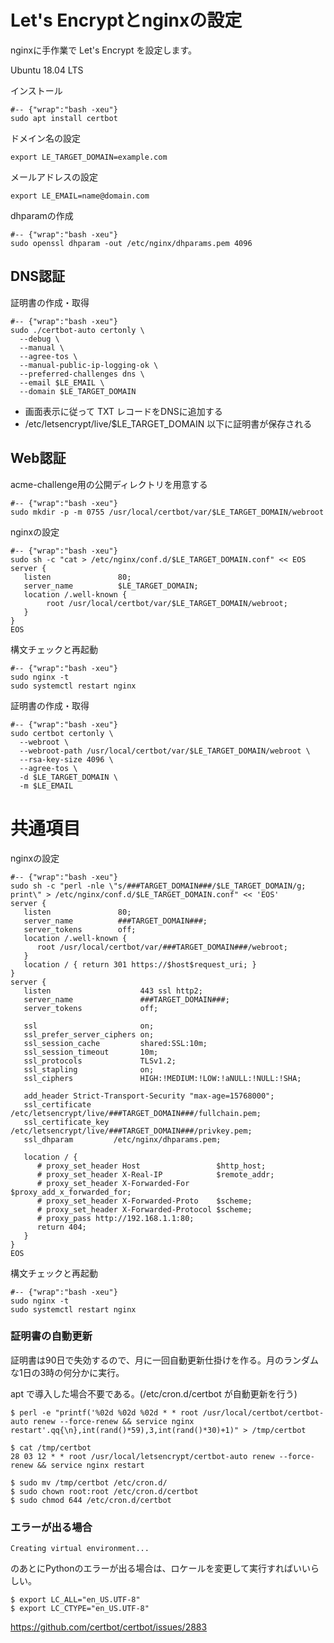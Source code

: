 # Let's Encryptとnginxの設定

nginxに手作業で Let's Encrypt を設定します。

Ubuntu 18.04 LTS

インストール

	#-- {"wrap":"bash -xeu"}
	sudo apt install certbot

ドメイン名の設定

	export LE_TARGET_DOMAIN=example.com

メールアドレスの設定

	export LE_EMAIL=name@domain.com


dhparamの作成

	#-- {"wrap":"bash -xeu"}
	sudo openssl dhparam -out /etc/nginx/dhparams.pem 4096


## DNS認証

証明書の作成・取得

	#-- {"wrap":"bash -xeu"}
	sudo ./certbot-auto certonly \
	  --debug \
	  --manual \
	  --agree-tos \
	  --manual-public-ip-logging-ok \
	  --preferred-challenges dns \
	  --email $LE_EMAIL \
	  --domain $LE_TARGET_DOMAIN  

* 画面表示に従って TXT レコードをDNSに追加する
* /etc/letsencrypt/live/$LE_TARGET_DOMAIN 以下に証明書が保存される

## Web認証

acme-challenge用の公開ディレクトリを用意する

	#-- {"wrap":"bash -xeu"}
	sudo mkdir -p -m 0755 /usr/local/certbot/var/$LE_TARGET_DOMAIN/webroot

nginxの設定

	#-- {"wrap":"bash -xeu"}
	sudo sh -c "cat > /etc/nginx/conf.d/$LE_TARGET_DOMAIN.conf" << EOS
	server {
	   listen               80;
	   server_name          $LE_TARGET_DOMAIN;
	   location /.well-known {
	        root /usr/local/certbot/var/$LE_TARGET_DOMAIN/webroot;
	   }
	}
	EOS


構文チェックと再起動

	#-- {"wrap":"bash -xeu"}
	sudo nginx -t
	sudo systemctl restart nginx


証明書の作成・取得

	#-- {"wrap":"bash -xeu"}
	sudo certbot certonly \
	  --webroot \
	  --webroot-path /usr/local/certbot/var/$LE_TARGET_DOMAIN/webroot \
	  --rsa-key-size 4096 \
	  --agree-tos \
	  -d $LE_TARGET_DOMAIN \
	  -m $LE_EMAIL

# 共通項目

nginxの設定

	#-- {"wrap":"bash -xeu"}
	sudo sh -c "perl -nle \"s/###TARGET_DOMAIN###/$LE_TARGET_DOMAIN/g; print\" > /etc/nginx/conf.d/$LE_TARGET_DOMAIN.conf" << 'EOS'
	server {
	   listen               80;
	   server_name          ###TARGET_DOMAIN###;
	   server_tokens        off;
	   location /.well-known {
	      root /usr/local/certbot/var/###TARGET_DOMAIN###/webroot;
	   }
	   location / { return 301 https://$host$request_uri; }
	}
	server {
	   listen                    443 ssl http2;
	   server_name               ###TARGET_DOMAIN###;
	   server_tokens             off;
	   
	   ssl                       on;
	   ssl_prefer_server_ciphers on;
	   ssl_session_cache         shared:SSL:10m;
	   ssl_session_timeout       10m;
	   ssl_protocols             TLSv1.2;
	   ssl_stapling              on;
	   ssl_ciphers               HIGH:!MEDIUM:!LOW:!aNULL:!NULL:!SHA;
	   
	   add_header Strict-Transport-Security "max-age=15768000";
	   ssl_certificate     /etc/letsencrypt/live/###TARGET_DOMAIN###/fullchain.pem;
	   ssl_certificate_key /etc/letsencrypt/live/###TARGET_DOMAIN###/privkey.pem;
	   ssl_dhparam         /etc/nginx/dhparams.pem;
	
	   location / {
	      # proxy_set_header Host                 $http_host;
	      # proxy_set_header X-Real-IP            $remote_addr;
	      # proxy_set_header X-Forwarded-For      $proxy_add_x_forwarded_for;
	      # proxy_set_header X-Forwarded-Proto    $scheme;
	      # proxy_set_header X-Forwarded-Protocol $scheme;
	      # proxy_pass http://192.168.1.1:80;
	      return 404;      
	   }
	}
	EOS

構文チェックと再起動

	#-- {"wrap":"bash -xeu"}
	sudo nginx -t
	sudo systemctl restart nginx

### 証明書の自動更新

証明書は90日で失効するので、月に一回自動更新仕掛けを作る。月のランダムな1日の3時の何分かに実行。

apt で導入した場合不要である。(/etc/cron.d/certbot が自動更新を行う)

	$ perl -e "printf('%02d %02d %02d * * root /usr/local/certbot/certbot-auto renew --force-renew && service nginx restart'.qq{\n},int(rand()*59),3,int(rand()*30)+1)" > /tmp/certbot

	$ cat /tmp/certbot
	28 03 12 * * root /usr/local/letsencrypt/certbot-auto renew --force-renew && service nginx restart

	$ sudo mv /tmp/certbot /etc/cron.d/
	$ sudo chown root:root /etc/cron.d/certbot
	$ sudo chmod 644 /etc/cron.d/certbot

### エラーが出る場合

	Creating virtual environment...
	
のあとにPythonのエラーが出る場合は、ロケールを変更して実行すればいいらしい。

	$ export LC_ALL="en_US.UTF-8"
	$ export LC_CTYPE="en_US.UTF-8"

https://github.com/certbot/certbot/issues/2883



